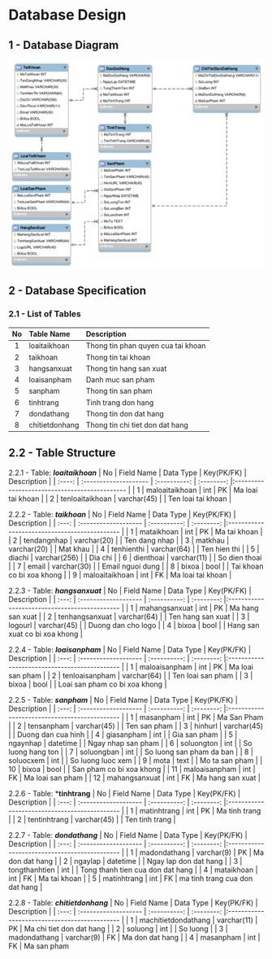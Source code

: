 # Database Design

## 1 - Database Diagram
![database diagram](../image/img-db-diagram.png)

## 2 - Database Specification

### 2.1 - List of Tables

| No     | Table Name            | Description                                  |
| :----: | :-------------------- | :------------------------------------------- |
| 1      | loaitaikhoan          | Thong tin phan quyen cua tai khoan           |
| 2      | taikhoan              | Thong tin tai khoan                          |
| 3      | hangsanxuat           | Thong tin hang san xuat                      | 
| 4      | loaisanpham           | Danh muc san pham                            |
| 5      | sanpham               | Thong tin san pham                           |
| 6      | tinhtrang             | Tinh trang don hang                          |
| 7      | dondathang            | Thong tin don dat hang                       |
| 8      | chitietdonhang        | Thong tin chi tiet don dat hang              |              

## 2.2 - Table Structure

2.2.1 - Table: ***loaitaikhoan***
| No     | Field Name            | Data Type    | Key(PK/FK)    | Description                                   |
| :----: | :-------------------- | :----------: | :--------:    |:--------------------------------------------- |
| 1      | maloaitaikhoan        | int          | PK            | Ma loai tai khoan                             |
| 2      | tenloaitaikhoan       | varchar(45)  |               | Ten loai tai khoan                            |

2.2.2 - Table: ***taikhoan***
| No    | Field Name            | Data Type     | Key(PK/FK)    | Description                                   |
| :---: | :-------------------  | :----------:  | :--------:    |:--------------------------------------------- |
| 1     | mataikhoan            | int           | PK            | Ma tai khoan                                  |
| 2     | tendangnhap           | varchar(20)   |               | Ten dang nhap                                 |
| 3     | matkhau               | varchar(20)   |               | Mat khau                                      |
| 4     | tenhienthi            | varchar(64)   |               | Ten hien thi                                  |
| 5     | diachi                | varchar(256)  |               | Dia chi                                       |
| 6     | dienthoai             | varchar(11)   |               | So dien thoai                                 |
| 7     | email                 | varchar(30)   |               | Email nguoi dung                              |
| 8     | bixoa                 | bool          |               | Tai khoan co bi xoa khong                     |
| 9     | maloaitaikhoan        | int           | FK            | Ma loai tai khoan                             |      

2.2.3 - Table: ***hangsanxuat***
| No    | Field Name            | Data Type     | Key(PK/FK)    | Description                                   |
| :---: | :-------------------  | :----------:  | :--------:    |:--------------------------------------------- |
| 1     | mahangsanxuat         | int           | PK            | Ma hang san xuat                              |
| 2     | tenhangsanxuat        | varchar(64)   |               | Ten hang san xuat                             |
| 3     | logourl               | varchar(45)   |               | Duong dan cho logo                            |
| 4     | bixoa                 | bool          |               | Hang san xuat co bi xoa khong                 |

2.2.4 - Table: ***loaisanpham***
| No    | Field Name            | Data Type     | Key(PK/FK)    | Description                                   |
| :---: | :-------------------  | :----------:  | :--------:    |:--------------------------------------------- |
| 1     | maloaisanpham         | int           | PK            | Ma loai san pham                              |
| 2     | tenloaisanpham        | varchar(64)   |               | Ten loai san pham                             |
| 3     | bixoa                 | bool          |               | Loai san pham co bi xoa khong                 |

2.2.5 - Table: ***sanpham***
| No    | Field Name            | Data Type     | Key(PK/FK)    | Description                                   |
| :---: | :-------------------  | :----------:  | :--------:    |:--------------------------------------------- |
| 1     | masanpham             | int           | PK            | Ma San Pham                                   |
| 2     | tensanpham            | varchar(45)   |               | Ten san pham                                  |
| 3     | hinhurl               | varchar(45)   |               | Duong dan cua hinh                            |
| 4     | giasanpham            | int           |               | Gia san pham                                  |
| 5     | ngaynhap              | datetime      |               | Ngay nhap san pham                            |
| 6     | soluongton            | int           |               | So luong hang ton                             |
| 7     | soluongban            | int           |               | So luong san pham da ban                      |
| 8     | soluocxem             | int           |               | So luong luoc xem                             |
| 9     | mota                  | text          |               | Mo ta san pham                                |
| 10    | bixoa                 | bool          |               | San pham co bi xoa khong                      |
| 11    | maloaisanpham         | int           | FK            | Ma loai san pham                              |
| 12    | mahangsanxuat         | int           | FK            | Ma hang san xuat                              |

2.2.6 - Table: ***tinhtrang**
| No    | Field Name            | Data Type     | Key(PK/FK)    | Description                                   |
| :---: | :-------------------  | :----------:  | :--------:    |:--------------------------------------------- |
| 1     | matinhtrang           | int           | PK            | Ma tinh trang                                 |
| 2     | tentinhtrang          | varchar(45)   |               | Ten tinh trang                                |

2.2.7 - Table: ***dondathang***
| No    | Field Name            | Data Type     | Key(PK/FK)    | Description                                   |
| :---: | :-------------------  | :----------:  | :--------:    |:--------------------------------------------- |
| 1     | madondathang          | varchar(9)    | PK            | Ma don dat hang                               |
| 2     | ngaylap               | datetime      |               | Ngay lap don dat hang                         |
| 3     | tongthanhtien         | int           |               | Tong thanh tien cua don dat hang              |
| 4     | mataikhoan            | int           | FK            | Ma tai khoan                                  |
| 5     | matinhtrang           | int           | FK            | ma tinh trang cua don dat hang                |

2.2.8 - Table: ***chitietdonhang***
| No    | Field Name            | Data Type     | Key(PK/FK)    | Description                                   |
| :---: | :-------------------  | :----------:  | :--------:    |:--------------------------------------------- |
| 1     | machitietdondathang   | varchar(11)   | PK            | Ma chi tiet don dat hang                      |
| 2     | soluong               | int           |               | So luong                                      |
| 3     | madondathang          | varchar(9)    | FK            | Ma don dat hang                               |
| 4     | masanpham             | int           | FK            | Ma san pham
